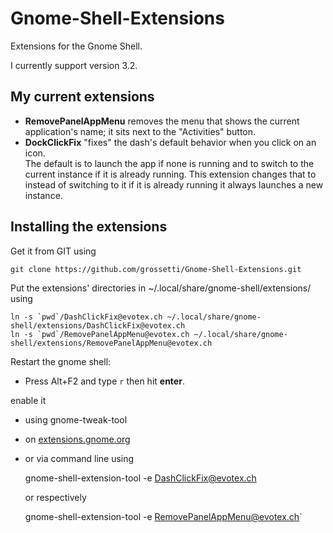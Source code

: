 Gnome-Shell-Extensions
======================

Extensions for the Gnome Shell.

I currently support version 3.2.

My current extensions
---------------------

-   **RemovePanelAppMenu** removes the menu that shows the current
    application's name; it sits next to the "Activities" button.
-   **DockClickFix** "fixes" the dash's default behavior when you click on an
    icon.  
    The default is to launch the app if none is running and to switch to the
    current instance if it is already running. This extension changes that to
    instead of switching to it if it is already running it always launches a new
    instance.

Installing the extensions
-------------------------

Get it from GIT using

    git clone https://github.com/grossetti/Gnome-Shell-Extensions.git

Put the extensions' directories in ~/.local/share/gnome-shell/extensions/ using

    ln -s `pwd`/DashClickFix@evotex.ch ~/.local/share/gnome-shell/extensions/DashClickFix@evotex.ch
    ln -s `pwd`/RemovePanelAppMenu@evotex.ch ~/.local/share/gnome-shell/extensions/RemovePanelAppMenu@evotex.ch

Restart the gnome shell:

-   Press Alt+F2 and type `r` then hit **enter**.

enable it

-   using gnome-tweak-tool
-   on [extensions.gnome.org](https://extensions.gnome.org/local/)
-   or via command line using

    gnome-shell-extension-tool -e DashClickFix@evotex.ch

    or respectively
    
    gnome-shell-extension-tool -e RemovePanelAppMenu@evotex.ch`

